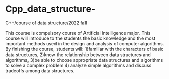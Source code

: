 # Cpp_data_structure-
C++/course of data structure/2022 fall


This course is compulsory course of Artificial Intelligence major. This course will introduce to the students the basic knowledge and the most important methods used in the design and analysis of computer algorithms. By finishing the course, students will: 
1)familiar with the characters of basic data structures, 
2)know the relationship between data structures and algorithms, 
3)be able to choose appropriate data structures and algorithms to solve a complex problem 
4) analyze simple algorithms and discuss tradeoffs among data structures.


